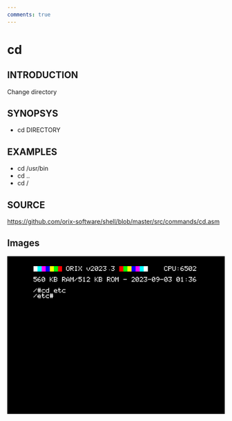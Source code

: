 ```yaml
---
comments: true
---
```

# cd

## INTRODUCTION

Change directory

## SYNOPSYS

+ cd DIRECTORY

## EXAMPLES

+ cd /usr/bin
+ cd ..
+ cd /

## SOURCE

https://github.com/orix-software/shell/blob/master/src/commands/cd.asm

## Images

![Screenshot cd](imgs/cd.png)
